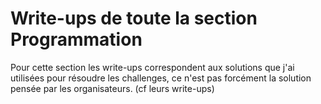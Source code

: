 # Write-ups de toute la section Programmation

Pour cette section les write-ups correspondent aux solutions que j'ai utilisées pour résoudre les challenges, ce n'est pas forcément la solution pensée par les organisateurs. (cf leurs write-ups)
